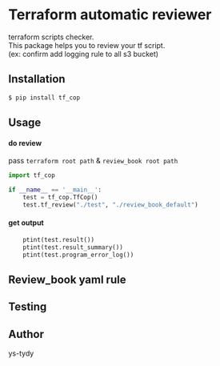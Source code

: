 # Terraform automatic reviewer

terraform scripts checker.<br>
This package helps you to review your tf script.<br>
(ex: confirm add logging rule to all s3 bucket)


## Installation

```bash
$ pip install tf_cop
```


## Usage
#### do review
pass `terraform root path` & `review_book root path`

```python
import tf_cop

if __name__ == '__main__':
    test = tf_cop.TfCop()
    test.tf_review("./test", "./review_book_default")
```

#### get output

```python
    ptint(test.result())
    ptint(test.result_summary())
    ptint(test.program_error_log())
```

## Review_book yaml rule

## Testing

## Author
ys-tydy
